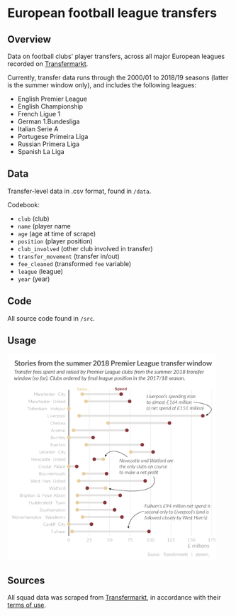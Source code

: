 European football league transfers
================

Overview
--------

Data on football clubs' player transfers, across all major European leagues recorded on [Transfermarkt](https://www.transfermarkt.co.uk/).

Currently, transfer data runs through the 2000/01 to 2018/19 seasons (latter is the summer window only), and includes the following leagues:

- English Premier League
- English Championship
- French Ligue 1
- German 1.Bundesliga
- Italian Serie A
- Portugese Primeira Liga
- Russian Primera Liga
- Spanish La Liga


Data
----

Transfer-level data in .csv format, found in `/data`. 

Codebook:

-   `club` (club)
-   `name` (player name
-   `age` (age at time of scrape)
-   `position` (player position)
-   `club_involved` (other club involved in transfer)
-   `transfer_movement` (transfer in/out)
-   `fee_cleaned` (transformed `fee` variable)
-   `league` (league)
-   `year` (year)

Code
----

All source code found in `/src`.

Usage
-----

<img src="./figures/premier-league-transfer-spend-2018-web.png" width="471" />

Sources
-------

All squad data was scraped from [Transfermarkt](https://www.transfermarkt.co.uk/), in accordance with their [terms of use](https://www.transfermarkt.co.uk/intern/anb).